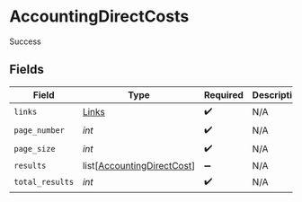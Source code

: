# AccountingDirectCosts

Success


## Fields

| Field                                                                     | Type                                                                      | Required                                                                  | Description                                                               |
| ------------------------------------------------------------------------- | ------------------------------------------------------------------------- | ------------------------------------------------------------------------- | ------------------------------------------------------------------------- |
| `links`                                                                   | [Links](../../models/shared/links.md)                                     | :heavy_check_mark:                                                        | N/A                                                                       |
| `page_number`                                                             | *int*                                                                     | :heavy_check_mark:                                                        | N/A                                                                       |
| `page_size`                                                               | *int*                                                                     | :heavy_check_mark:                                                        | N/A                                                                       |
| `results`                                                                 | list[[AccountingDirectCost](../../models/shared/accountingdirectcost.md)] | :heavy_minus_sign:                                                        | N/A                                                                       |
| `total_results`                                                           | *int*                                                                     | :heavy_check_mark:                                                        | N/A                                                                       |